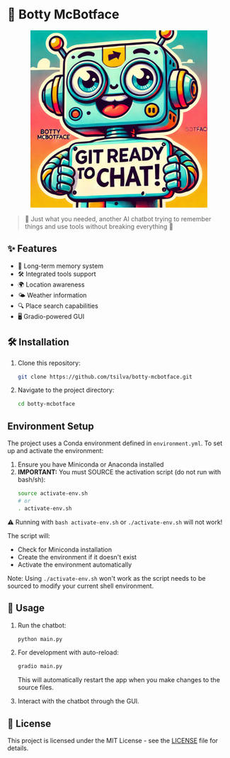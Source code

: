 # 🤖 Botty McBotface

<p align="center">
  <img src="logo.png" alt="Botty McBotface Logo" width="400"/>
</p>

> 💬 Just what you needed, another AI chatbot trying to remember things and use tools without breaking everything 🤦

## ✨ Features

- 🧠 Long-term memory system
- 🛠️ Integrated tools support
- 🌍 Location awareness
- 🌤️ Weather information
- 🔍 Place search capabilities
- 🖥️ Gradio-powered GUI

## 🛠️ Installation

1. Clone this repository:
   ```sh
   git clone https://github.com/tsilva/botty-mcbotface.git
   ```
2. Navigate to the project directory:
   ```sh
   cd botty-mcbotface
   ```

## Environment Setup

The project uses a Conda environment defined in `environment.yml`. To set up and activate the environment:

1. Ensure you have Miniconda or Anaconda installed
2. **IMPORTANT:** You must SOURCE the activation script (do not run with bash/sh):
   ```bash
   source activate-env.sh
   # or
   . activate-env.sh
   ```

⚠️ Running with `bash activate-env.sh` or `./activate-env.sh` will not work!

The script will:
- Check for Miniconda installation
- Create the environment if it doesn't exist
- Activate the environment automatically

Note: Using `./activate-env.sh` won't work as the script needs to be sourced to modify your current shell environment.

## 🚀 Usage

1. Run the chatbot:
   ```sh
   python main.py
   ```

2. For development with auto-reload:
   ```sh
   gradio main.py
   ```
   This will automatically restart the app when you make changes to the source files.

3. Interact with the chatbot through the GUI.

## 📄 License

This project is licensed under the MIT License - see the [LICENSE](LICENSE) file for details.
